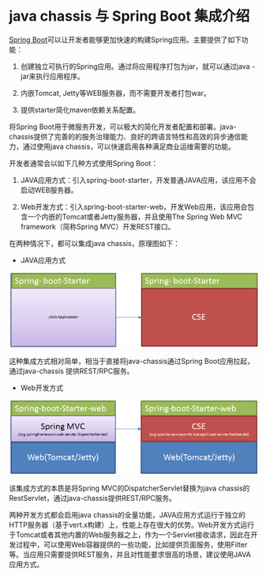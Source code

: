 # java chassis 与 Spring Boot 集成介绍

[Spring Boot](https://projects.spring.io/spring-boot/)可以让开发者能够更加快速的构建Spring应用。主要提供了如下功能：

1. 创建独立可执行的Spring应用。通过将应用程序打包为jar，就可以通过java -jar来执行应用程序。

2. 内嵌Tomcat, Jetty等WEB服务器，而不需要开发者打包war。

3. 提供starter简化maven依赖关系配置。

将Spring Boot用于微服务开发，可以极大的简化开发者配置和部署。java-chassis提供了完善的的服务治理能力、良好的跨语言特性和高效的异步通信能力，通过使用java chassis，可以快速启用各种满足商业运维需要的功能。

开发者通常会以如下几种方式使用Spring Boot：

1. JAVA应用方式：引入spring-boot-starter，开发普通JAVA应用，该应用不会启动WEB服务器。

2. Web开发方式：引入spring-boot-starter-web，开发Web应用，该应用会包含一个内嵌的Tomcat或者Jetty服务器，并且使用The Spring Web MVC framework（简称Spring MVC）开发REST接口。

在两种情况下，都可以集成java chassis，原理图如下：

* JAVA应用方式

![](../assets/using-java-chassis-in-spring-boot-002.png)

这种集成方式相对简单，相当于直接将java-chassis通过Spring Boot应用拉起，通过java-chassis 提供REST/RPC服务。

* Web开发方式

![](../assets/using-java-chassis-in-spring-boot-001.png)

该集成方式的本质是将Spring MVC的DispatcherServlet替换为java chassis的RestServlet，通过java-chassis提供REST/RPC服务。


两种开发方式都会启用java chassis的全量功能，JAVA应用方式运行于独立的HTTP服务器（基于vert.x构建）上，性能上存在很大的优势。Web开发方式运行于Tomcat或者其他内置的Web服务器之上，作为一个Servlet接收请求，因此在开发过程中，可以使用Web容器提供的一些功能，比如提供页面服务，使用Filter等。当应用只需要提供REST服务，并且对性能要求很高的场景，建议使用JAVA应用方式。
